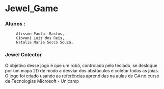 # Jewel_Game


### Alunos :
         Alisson Paulo  Bastos,
         Giovani Luiz dos Reis,
         Natalia Maria Secco Souza.
         
        
### Jewel Colector
O objetivo desse jogo é que um robô, controlado pelo teclado, se desloque por um mapa 2D de modo a desviar dos obstáculos e coletar todas as joias. O jogo foi criado usando as referências aprendidas na aulas de C# no curso de Tecnologias Microsoft - Unicamp 
